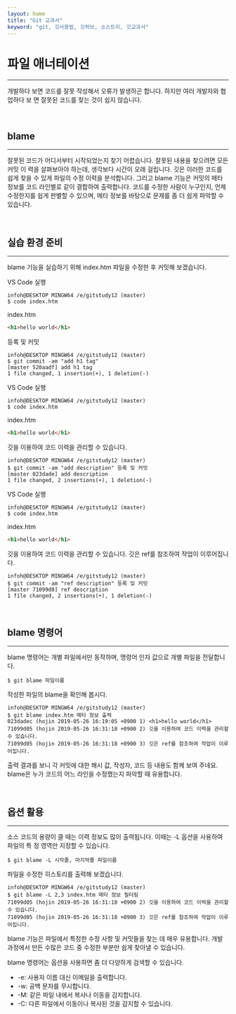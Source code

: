 ```yaml
---
layout: home
title: "Git 교과서"
keyword: "git, 깃사용법, 깃허브, 소스트리, 깃교과서"
---
```


# 파일 애너테이션
---
개발하다 보면 코드를 잘못 작성해서 오류가 발생하곤 합니다. 하지만 여러 개발자와 협업하다 보
면 잘못된 코드를 찾는 것이 쉽지 않습니다.

<br>
<a name="1"></a>

## blame
---
잘못된 코드가 어디서부터 시작되었는지 찾기 어렵습니다. 잘못된 내용을 찾으려면 모든 커밋 이
력을 살펴보아야 하는데, 생각보다 시간이 오래 걸립니다. 깃은 이러한 코드를 쉽게 찾을 수 있게
파일의 수정 이력을 분석합니다. 그리고 blame 기능은 커밋의 메타 정보를 코드 라인별로 같이
결합하여 출력합니다. 코드를 수정한 사람이 누구인지, 언제 수정한지를 쉽게 판별할 수 있으며,
메타 정보를 바탕으로 문제를 좀 더 쉽게 파악할 수 있습니다.

<br>
<a name="2"></a>

## 실습 환경 준비
---
blame 기능을 실습하기 위해 index.htm 파일을 수정한 후 커밋해 보겠습니다.

VS Code 실행
```
infoh@DESKTOP MINGW64 /e/gitstudy12 (master)
$ code index.htm
```

index.htm
```html
<h1>hello world</h1>
```

등록 및 커밋
```
infoh@DESKTOP MINGW64 /e/gitstudy12 (master)
$ git commit -am "add h1 tag" 
[master 520aadf] add h1 tag
1 file changed, 1 insertion(+), 1 deletion(-)
```

VS Code 실행
```
infoh@DESKTOP MINGW64 /e/gitstudy12 (master)
$ code index.htm 
```

index.htm
```html
<h1>hello world</h1>
```

깃을 이용하여 코드 이력을 관리할 수 있습니다.  

```
infoh@DESKTOP MINGW64 /e/gitstudy12 (master)
$ git commit -am "add description" 등록 및 커밋
[master 023dade] add description
1 file changed, 2 insertions(+), 1 deletion(-)
```

VS Code 실행
```
infoh@DESKTOP MINGW64 /e/gitstudy12 (master)
$ code index.htm 
```

index.htm
```html
<h1>hello world</h1>
```

깃을 이용하여 코드 이력을 관리할 수 있습니다.
깃은 ref를 참조하여 작업이 이루어집니다.  

```
infoh@DESKTOP MINGW64 /e/gitstudy12 (master)
$ git commit -am "ref description" 등록 및 커밋
[master 71099d0] ref description
1 file changed, 2 insertions(+), 1 deletion(-)
```

<br>
<a name="3"></a>

## blame 명령어
---
blame 명령어는 개별 파일에서만 동작하며, 명령어 인자 값으로 개별 파일을 전달합니다.

```
$ git blame 파일이름
```

작성한 파일의 blame을 확인해 봅시다.

```
infoh@DESKTOP MINGW64 /e/gitstudy12 (master)
$ git blame index.htm 메타 정보 출력
023dadec (hojin 2019-05-26 16:19:05 +0900 1) <h1>hello world</h1>
71099d05 (hojin 2019-05-26 16:31:18 +0900 2) 깃을 이용하여 코드 이력을 관리할 수 있습니다.
71099d05 (hojin 2019-05-26 16:31:18 +0900 3) 깃은 ref를 참조하여 작업이 이루어집니다.
```

출력 결과를 보니 각 커밋에 대한 해시 값, 작성자, 코드 등 내용도 함께 보여 주네요. blame은
누가 코드의 어느 라인을 수정했는지 파악할 때 유용합니다.

<br>
<a name="4"></a>

## 옵션 활용
---
소스 코드의 용량이 클 때는 이력 정보도 많이 출력됩니다. 이때는 -L 옵션을 사용하여 파일의 특
정 영역만 지정할 수 있습니다.

```
$ git blame -L 시작줄, 마지막줄 파일이름
```

파일을 수정한 히스토리를 출력해 보겠습니다.

```
infoh@DESKTOP MINGW64 /e/gitstudy12 (master)
$ git blame -L 2,3 index.htm 메타 정보 필터링
71099d05 (hojin 2019-05-26 16:31:18 +0900 2) 깃을 이용하여 코드 이력을 관리할 수 있습니다.
71099d05 (hojin 2019-05-26 16:31:18 +0900 3) 깃은 ref를 참조하여 작업이 이루어집니다.
```

blame 기능은 파일에서 특정한 수정 사항 및 커밋들을 찾는 데 매우 유용합니다. 개발 과정에서
만든 수많은 코드 중 수정한 부분만 쉽게 찾아낼 수 있습니다.  

blame 명령어는 옵션을 사용하면 좀 더 다양하게 검색할 수 있습니다.  
* -e: 사용자 이름 대신 이메일을 출력합니다.
* -w: 공백 문자를 무시합니다.
* -M: 같은 파일 내에서 복사나 이동을 감지합니다.
* -C: 다른 파일에서 이동이나 복사된 것을 감지할 수 있습니다.

<br><br>